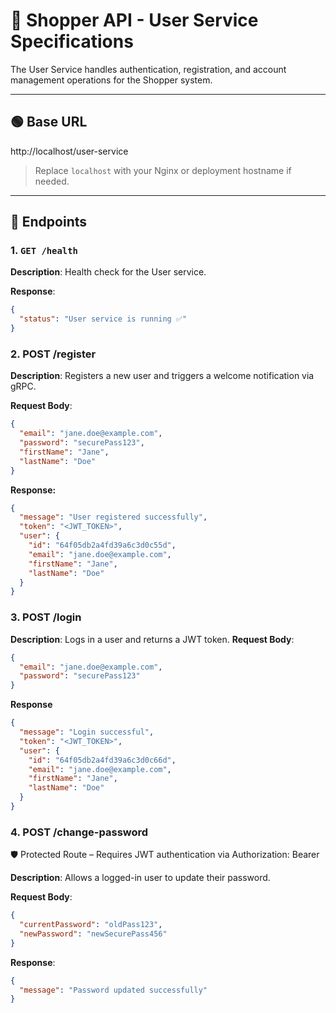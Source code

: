 # 📘 Shopper API - User Service Specifications

The User Service handles authentication, registration, and account management operations for the Shopper system.

---

##  🟢 Base URL
http://localhost/user-service


> Replace `localhost` with your Nginx or deployment hostname if needed.
---

## 🔁 Endpoints

### 1. `GET /health`

**Description**: Health check for the User service.

**Response**:

```json
{
  "status": "User service is running ✅"
}
```

### 2. POST /register
**Description**: Registers a new user and triggers a welcome notification via gRPC.

**Request Body**:
```json
{
  "email": "jane.doe@example.com",
  "password": "securePass123",
  "firstName": "Jane",
  "lastName": "Doe"
}
```
**Response:**
```json
{
  "message": "User registered successfully",
  "token": "<JWT_TOKEN>",
  "user": {
    "id": "64f05db2a4fd39a6c3d0c55d",
    "email": "jane.doe@example.com",
    "firstName": "Jane",
    "lastName": "Doe"
  }
}
```

### 3. POST /login
**Description**: Logs in a user and returns a JWT token.
**Request Body**:
```json
{
  "email": "jane.doe@example.com",
  "password": "securePass123"
}
```

**Response**
```json
{
  "message": "Login successful",
  "token": "<JWT_TOKEN>",
  "user": {
    "id": "64f05db2a4fd39a6c3d0c66d",
    "email": "jane.doe@example.com",
    "firstName": "Jane",
    "lastName": "Doe"
  }
}
```

### 4. POST /change-password
🛡️ Protected Route – Requires JWT authentication via Authorization: Bearer <token>

**Description**: Allows a logged-in user to update their password.

**Request Body**:
```json
{
  "currentPassword": "oldPass123",
  "newPassword": "newSecurePass456"
}
```

**Response**:
```json
{
  "message": "Password updated successfully"
}
```